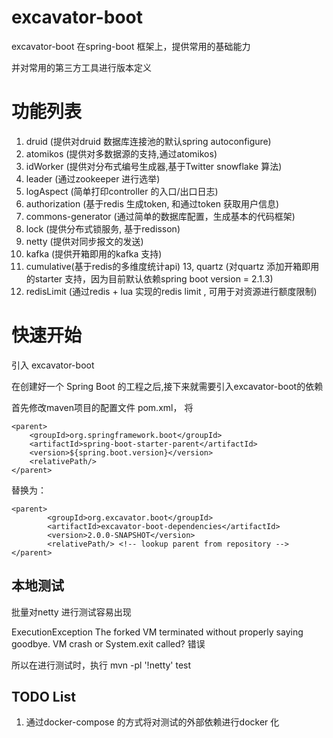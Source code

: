 # excavator-boot
  
   excavator-boot 在spring-boot 框架上，提供常用的基础能力

   并对常用的第三方工具进行版本定义

# 功能列表

  1. druid (提供对druid 数据库连接池的默认spring autoconfigure)
  2. atomikos (提供对多数据源的支持,通过atomikos)
  3. idWorker  (提供对分布式编号生成器,基于Twitter snowflake 算法)
  4. leader  (通过zookeeper 进行选举)
  5. logAspect  (简单打印controller 的入口/出口日志)
  7. authorization  (基于redis 生成token, 和通过token 获取用户信息)
  8. commons-generator (通过简单的数据库配置，生成基本的代码框架)
  9. lock (提供分布式锁服务, 基于redisson)
  10. netty (提供对同步报文的发送)
  11. kafka (提供开箱即用的kafka 支持)
  12. cumulative(基于redis的多维度统计api)
  13, quartz (对quartz 添加开箱即用的starter 支持，因为目前默认依赖spring boot version = 2.1.3)
  14. redisLimit (通过redis + lua 实现的redis limit , 可用于对资源进行额度限制)



# 快速开始

   引入 excavator-boot

   在创建好一个 Spring Boot 的工程之后,接下来就需要引入excavator-boot的依赖
   
   首先修改maven项目的配置文件 pom.xml， 将

    <parent>
        <groupId>org.springframework.boot</groupId>
        <artifactId>spring-boot-starter-parent</artifactId>
        <version>${spring.boot.version}</version>
        <relativePath/> 
    </parent>

   替换为：

    <parent>
            <groupId>org.excavator.boot</groupId>
            <artifactId>excavator-boot-dependencies</artifactId>
            <version>2.0.0-SNAPSHOT</version>
            <relativePath/> <!-- lookup parent from repository -->
    </parent>

## 本地测试

批量对netty 进行测试容易出现

ExecutionException The forked VM terminated without properly saying goodbye. VM crash or System.exit called? 错误

所以在进行测试时，执行 mvn -pl '!netty' test

## TODO List 

1. 通过docker-compose 的方式将对测试的外部依赖进行docker 化

